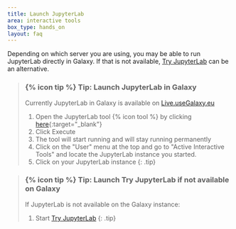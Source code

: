 ```yaml
---
title: Launch JupyterLab
area: interactive tools
box_type: hands_on
layout: faq
---
```



Depending on which server you are using, you may be able to run JupyterLab directly in Galaxy. If that is not available, [Try JupyterLab](https://jupyter.org/try) can be an alternative.

> ### {% icon tip %} Tip: Launch JupyterLab in Galaxy
> Currently JupyterLab in Galaxy is available on [Live.useGalaxy.eu](https://live.usegalaxy.eu)
>
> 1. Open the JupyterLab tool {% icon tool %} by clicking [here](https://live.usegalaxy.eu/?tool_id=interactive_tool_jupyter_notebook){:target="_blank"}
> 2. Click Execute
> 3. The tool will start running and will stay running permanently
> 4. Click on the "User" menu at the top and go to "Active Interactive Tools" and locate the JupyterLab instance you started.
> 5. Click on your JupyterLab instance
{: .tip}

> ### {% icon tip %} Tip: Launch Try JupyterLab if not available on Galaxy
>
> If JupyterLab is not available on the Galaxy instance:
> 1. Start [Try JupyterLab](https://mybinder.org/v2/gh/jupyterlab/jupyterlab-demo/try.jupyter.org?urlpath=lab)
{: .tip}
